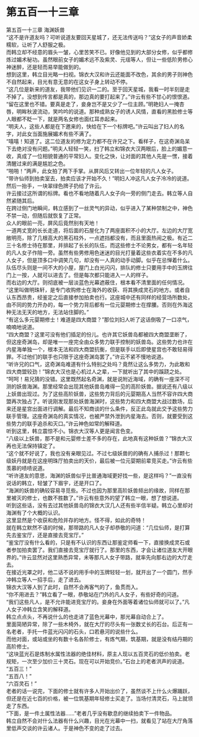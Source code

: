 # 第五百一十三章

第五百一十三章 海渊妖兽\
“这不是许道友吗？可听说道友要回天星城了，还无法传送吗？”这女子的声音娇柔糯软，让听了人舒服之极。\
而韩立却不经意的眉头一皱，心里苦笑不已。好像他见到的大部分女修，似乎都修炼过媚术秘功。虽然眼前女子的媚术远不及紫灵、元瑶等人，但让一些低阶男修心神迷醉，还是轻而易举能做到的。\
想到这里，韩立目光略一扫视。锦衣大汉和许云还能面不改色，其余的男子则神色不自然起来，目光有意无意的在这女子身上转动不停。\
“这几位是新来的道友，我带他们见识一二的。至于回天星城，我看一时半刻是走不掉了。没想到传言都是真的，那边真的要打起来了。”许云有些不甘心的恨恨道。\
“留在这里也不错。要真是走了，妾身岂不是又少了一位主顾。”明艳妇人一掩杏唇，明眸秋波流动，笑吟吟的说道。那种成熟女子的诱人风情，直看的黑脸修士等人眼都不眨一下，就是两名女修也面红耳赤起来。\
“明夫人，这些人都是在下邀来的，快给在下一个标牌吧。”许云叫出了妇人的名字，对此女当面施展媚术有些不满了。\
“嘻嘻！知道了。这二位道友的修为定力都不在许兄之下。看样子，在这奇渊岛呆下去绝对没有问题。”明夫人轻轻一笑，扫了韩立和锦衣大汉两眼后，脸上的媚意一收，真成了一位相貌普通的平常妇人。变化之快，让对面的其他人先是一愣，接着清醒过来的满是尴尬之色。\
“啪啪！”两声，此女拍了两下手掌。从屏风后又转出一位年轻的凡人女子。\
“带许仙师到拍卖室去，拍卖应该才开始不久！”明妇人冲这凡人女子冷冷的说道。然后一抬手，一块翠绿色牌子扔给了许云。\
许云接过这所谓的标牌。看也不看地随着凡人女子向一旁的侧门走去。韩立等人自然紧随其后。\
在跨过侧门地瞬间，韩立感到了一丝灵气的异动，似乎进入了某种禁制之中，神色不禁一动，但随后就恢复了正常。\
众人的眼前一亮，屏风后竟然别有天地！\
一道两丈宽的长长走道，将后面的石屋化为了两座面积不小的大厅。左边的大厅宽敞明亮，除了几根高大的黑石柱外，一点遮挡都没有，而且里面热闹之极。有近二三十名修士待在那里，并排起了长长的队伍，而这些修士不论男女，都有一名年轻的凡人女子作陪一旁。虽然有些男修用色迷迷的目光打量着这些衣着实在不多的凡人女子，但是顶多口中调笑几句，却没有一人真的动手动脚。似乎在忌惮着什么。\
队伍尽头则是一间不大的小屋，屋门上白光闪闪，排队的修士只要用手中的玉牌往门上一按，人就可以进去了。但是每次都只能进入一人的样子。\
而右边的大厅。则彻底被一层淡蓝色光幕遮蔽住，根本看不清里面的任何情况。\
“这里叫做明珠轩，是专门收购修士在海外的收获、将其换成灵石的地方。或者自认东西昂贵，经鉴定之后直接参加拍卖也行。这座城中还有同样的经营场所数处，由不同的势力开办的，每一个势力背后都有一位元婴期修士在撑腰。否则在外海这种无法无天的地方，无法站住脚的。”\
“有这么多元婴期修士！难道是四大商盟？”那位刘妇人听了这话倒吸了一口凉气，喃喃地说道。\
“四大商盟？这里可没有他们插足的份儿。也许其它妖兽岛都被四大商盟垄断了，但这座奇渊岛，却是唯一一座完全由众多势力联手控制的妖兽岛。这些势力也许在内星海单独一个，根本无法和四大商盟抗衡，但是联手以后即使星宫也不敢轻易得罪。不过他们的联手也只限于这座奇渊岛罢了。”许云不紧不慢地说道。\
“听许兄的口气，这奇渊岛难道有什么特别之处吗？竟然让这么多势力，为此敢和四大商盟较劲！”锦衣大汉也是心机过人之辈，一下就听出了其中的蹊跷之处。\
“呵呵！易兄猜的没错。这里既然起名奇渊，就是说附近海域，的确有一座深不可测的妖兽海渊。那里经常会出现其他妖兽岛难得一见的高阶妖兽。据说还有八级以上妖兽出现过。为了这些高阶妖兽，这些势力背后的元婴期高人当然不容许四大商盟再次独占了。听说刚发现那处妖兽海渊时，这些势力和四大商盟大战过数场，后来还是星宫出面进行调解。最后不知商谈的什么条件，反正此岛就此交予这些势力联手管理。这座奇渊岛的真实情况，也被严禁外泄到内星海去。否则，就要受到这些势力的联手追杀和灭口。”许云神色如常的解释道。\
听到这里，韩立震惊不小。锦衣大汉等人更是闻言色变。\
“八级以上妖兽，那不是和元婴修士差不多的存在，此地真有这种妖兽？”锦衣大汉再也无法保持镇定了。\
“这个就不好说了，我也没有亲眼见过。不过七级妖兽的的确有人捕杀过！那颗七级妖丹就是在这座明珠厅拍卖出的天价，最后被一位元婴期前辈竞买走。”许云有些羡慕的啧啧说道。\
“听许道友的意思，海渊的妖兽似乎比普通海域更好找一些，是这样吗？”一直没有说话的韩立，轻皱了下眉宇，还是开口了。\
“海渊的妖兽的确较容易寻觅些。不过也因为那里高阶妖兽频出的缘故，同样在那里被灭的修士，也数不胜数了。”许云有些意外的望了韩立一眼，想了想说道。\
听到这些话，没有去过其他妖兽岛的锦衣大汉几人还有些半信半疑。韩立心里却对海渊有了个大概的认识。\
这里显然是个收获和危险并存的地方。怪不得，如此的奇特！\
就在韩立默然不语的时候，那带路的凡人女子却恭敬的问道：“几位仙师，是打算先去鉴宝厅，还是直接去竞宝厅。”\
“鉴宝厅没有什么看的，只是有不认识的东西让那鉴定师看一下，直接换成灵石或者参加拍卖罢了。我们直接去竞宝厅就行了。那里的东西，才会让诸位道友大开眼界的。”许云显然对这里熟悉异常，未等那凡人女子带路，就率先向那右边的大厅走去。\
在接近光罩之时，他二话不说的用手中的玉牌轻轻一划，就开出了一个圆门，然手冲韩立等人一招手后，走了进去。\
锦衣大汉等人到了此时，自然不会再客气的了，鱼贯而入。\
“你不用进去？”韩立看了一眼，恭敬站在门外的凡人女子，有些好奇的问道。\
“我们这些凡人，是不允许能进竞宝厅的。妾身在外面等着诸位仙师就可以了。”凡人女子冲韩立含笑的解释道。\
韩立点点头，不再说什么的也走进了蓝色光幕中，那光幕自动合上了。\
里面简陋异常，除了一些木椅外，就在大厅的尽头有一张数丈长的石台。后正有一名老者，手托一件蓝光闪闪的石头，口若悬河的说些什么。\
而他对面，或站或坐的有数十名各阶修士，有炼气期，筑基期，就是没有结丹期的高阶修士。\
“这块蓝光石是炼制水属性法器的绝佳材料，原主人现以五百灵石的低价拍卖。老规矩，一次至少加价三十灵石。现在可以开始竞价。”石台上的老者洪声的说道。\
“五百三！”\
“五百八！”\
“六百灵石！”\
老者的话一说完，下面的修士就有许多人开始出价了，虽然谈不上什么火爆踊跃，但还是在近七百的价格，被一位筑基期年轻修士买走了。当场付清灵石，马上就领走了东西。\
“下面，是一件土属性法器……”老者几乎没有歇息的继续拍卖下一件物品。\
韩立自然不会对什么法器有什么兴趣，目光在光幕中一扫，就看见了站在大厅角落里低声交谈的许云诸人。于是神色不变的走了过去。
